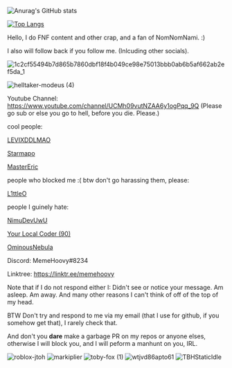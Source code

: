 ![Anurag's GitHub stats](https://github-readme-stats.vercel.app/api?username=MemeHoovy&show_icons=true&theme=radical&count_private=true)

[![Top Langs](https://github-readme-stats.vercel.app/api/top-langs/?username=MemeHoovy)](https://github.com/anuraghazra/github-readme-stats)

Hello, I do FNF content and other crap, and a fan of NomNomNami. :)

I also will follow back if you follow me. (Inlcuding other socials).

![1c2cf55494b7d865b7860dbf18f4b049ce98e75013bbb0ab6b5af662ab2ef5da_1](https://user-images.githubusercontent.com/97995998/183731547-9340824f-8e5f-4e96-8d4e-7206c9acce04.jpg)

![helltaker-modeus (4)](https://user-images.githubusercontent.com/97995998/184876571-97b808ce-20d6-45d4-b2ac-92d53e8ef1d1.gif)

Youtube Channel: https://www.youtube.com/channel/UCMh09vutNZAA6y1ogPqq_9Q
(Please go sub or else you go to hell, before you die. Please.)

cool people:

[LEVIXDDLMAO](https://github.com/LEVIXDDLMAO)

[Starmapo](https://github.com/Starmapo)

[MasterEric](https://github.com/MasterEric)

people who blocked me :( btw don't go harassing them, please:

[L1ttleO](https://github.com/L1ttleO)

people I guinely hate:

[NimuDevUwU](https://github.com/NimuDevUwU)

[Your Local Coder (90)](https://github.com/bambitheone82112)

[OminousNebula](https://github.com/Progamer1251718)

Discord: MemeHoovy#8234

Linktree: https://linktr.ee/memehoovy

Note that if I do not respond either I:
Didn't see or notice your message.
Am asleep.
Am away.
And many other reasons I can't think of off of the top of my head.

BTW Don't try and respond to me via my email (that I use for github, if you somehow get that), I rarely check that.

And don't you **dare** make a garbage PR on my repos or anyone elses, otherwise I will block you, and I will peform a manhunt on you, IRL.

![roblox-jtoh](https://user-images.githubusercontent.com/97995998/184887524-87a15734-2543-4700-87d9-e3133a8764ad.gif)
![markiplier](https://user-images.githubusercontent.com/97995998/184887543-c1affb7b-25cc-4adc-8cc4-e3f0f7b0adb6.gif)
![toby-fox (1)](https://user-images.githubusercontent.com/97995998/185806316-553b254b-73e3-41fa-9220-ea79eb6ed449.gif)
![wtjvd86apto61](https://user-images.githubusercontent.com/97995998/190933827-883837cb-5c67-4670-8d40-f3ffb5a93dd3.png)
![TBHStaticIdle](https://user-images.githubusercontent.com/97995998/191402204-01f3e2df-d82e-44ff-9380-ac2e821ac79e.png)
